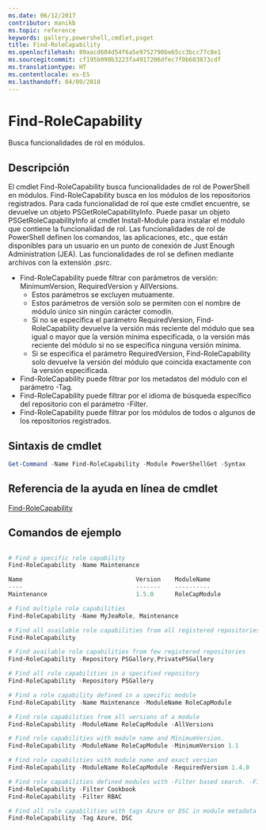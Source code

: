 ```yaml
---
ms.date: 06/12/2017
contributor: manikb
ms.topic: reference
keywords: gallery,powershell,cmdlet,psget
title: Find-RoleCapability
ms.openlocfilehash: 89aacd604d54f6a5e9752790be65cc3bcc77c8e1
ms.sourcegitcommit: cf195b090b3223fa4917206dfec7f0b603873cdf
ms.translationtype: HT
ms.contentlocale: es-ES
ms.lasthandoff: 04/09/2018
---
```

# <a name="find-rolecapability"></a>Find-RoleCapability

Busca funcionalidades de rol en módulos.

## <a name="description"></a>Descripción
El cmdlet Find-RoleCapability busca funcionalidades de rol de PowerShell en módulos. Find-RoleCapability busca en los módulos de los repositorios registrados.
Para cada funcionalidad de rol que este cmdlet encuentre, se devuelve un objeto PSGetRoleCapabilityInfo. Puede pasar un objeto PSGetRoleCapabilityInfo al cmdlet Install-Module para instalar el módulo que contiene la funcionalidad de rol.
Las funcionalidades de rol de PowerShell definen los comandos, las aplicaciones, etc., que están disponibles para un usuario en un punto de conexión de Just Enough Administration (JEA). Las funcionalidades de rol se definen mediante archivos con la extensión .psrc.

- Find-RoleCapability puede filtrar con parámetros de versión: MinimumVersion, RequiredVersion y AllVersions.
  - Estos parámetros se excluyen mutuamente.
  - Estos parámetros de versión solo se permiten con el nombre de módulo único sin ningún carácter comodín.
  - Si no se especifica el parámetro RequiredVersion, Find-RoleCapability devuelve la versión más reciente del módulo que sea igual o mayor que la versión mínima especificada, o la versión más reciente del módulo si no se especifica ninguna versión mínima.
  - Si se especifica el parámetro RequiredVersion, Find-RoleCapability solo devuelve la versión del módulo que coincida exactamente con la versión especificada.
- Find-RoleCapability puede filtrar por los metadatos del módulo con el parámetro -Tag.
- Find-RoleCapability puede filtrar por el idioma de búsqueda específico del repositorio con el parámetro -Filter.
- Find-RoleCapability puede filtrar por los módulos de todos o algunos de los repositorios registrados.

## <a name="cmdlet-syntax"></a>Sintaxis de cmdlet
```powershell
Get-Command -Name Find-RoleCapability -Module PowerShellGet -Syntax
```

## <a name="cmdlet-online-help-reference"></a>Referencia de la ayuda en línea de cmdlet

[Find-RoleCapability](http://go.microsoft.com/fwlink/?LinkId=718029)

## <a name="example-commands"></a>Comandos de ejemplo
```powershell

# Find a specific role capability
Find-RoleCapability -Name Maintenance

Name                                Version    ModuleName                          Repository
----                                -------    ----------                          ----------
Maintenance                         1.5.0      RoleCapModule                       PrivatePSGallery

# Find multiple role capabilities
Find-RoleCapability -Name MyJeaRole, Maintenance

# Find all available role capabilities from all registered repositories
Find-RoleCapability

# Find available role capabilities from few registered repositories
Find-RoleCapability -Repository PSGallery,PrivatePSGallery

# Find all role capabilities in a specified repository
Find-RoleCapability -Repository PSGallery

# Find a role capability defined in a specific module
Find-RoleCapability -Name Maintenance -ModuleName RoleCapModule

# Find role capabilities from all versions of a module
Find-RoleCapability -ModuleName RoleCapModule -AllVersions

# Find role capabilities with module name and MinimumVersion.
Find-RoleCapability -ModuleName RoleCapModule -MinimumVersion 1.1

# Find role capabilities with module name and exact version
Find-RoleCapability -ModuleName RoleCapModule -RequiredVersion 1.4.0

# Find role capabilities defined modules with -Filter based search. -Filter searches in description and module names
Find-RoleCapability -Filter Cookbook
Find-RoleCapability -Filter RBAC

# Find all role capabilities with tags Azure or DSC in module metadata
Find-RoleCapability -Tag Azure, DSC

```